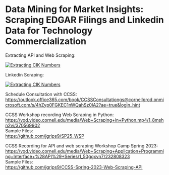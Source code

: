 # Data Mining for Market Insights: Scraping EDGAR Filings and Linkedin Data for Technology Commercialization 

Extracting API and Web Scraping:  
  
[![Extracting CIK Numbers](https://colab.research.google.com/assets/colab-badge.svg)](https://colab.research.google.com/drive/1CRyaMsybhwvNcKln116PmMDgZHxUlede?usp=sharing)

Linkedin Scraping:  
  
[![Extracting CIK Numbers](https://colab.research.google.com/assets/colab-badge.svg)](https://colab.research.google.com/drive/1hHESXGQoK85RRaHqCNlMbkbvA7w3JyVI?usp=sharing)

Schedule Consultation with CCSS:  
https://outlook.office365.com/book/CCSSConsultationgs@cornellprod.onmicrosoft.com/s/4hZyp0FGKEC1nWQahSz0IA2?ae=true&login_hint  

  

CCSS Workshop recording Web Scraping in Python:  
https://vod.video.cornell.edu/media/Web+Scraping+in+Python.mp4/1_8mshn2vi/370569902  
Sample Files:  
https://github.com/jgrips9/SP25_WSP

CCSS Recording for API and web scraping Workshop Camp Spring 2023:  
https://vod.video.cornell.edu/media/Web+Scraping+Application+Programming+Interface+%28API%29+Series/1_50ggxvn7/232808323  
Sample Files:  
https://github.com/jgrips9/CCSS-Spring-2023-Web-Scraping-API


